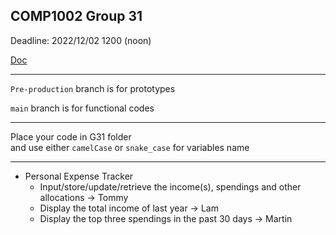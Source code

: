 ## COMP1002 Group 31
Deadline: 2022/12/02 1200 (noon)

[Doc](https://github.com/steve2130/COMP1002_Group_Project/blob/dd8b5d63e6e94bbf519e528142abe9ce572016a1/Project_Document.pdf)

- - - 
`Pre-production` branch is for prototypes  

`main` branch is for functional codes  
- - - 
Place your code in G31 folder  
and use either `camelCase` or `snake_case` for variables name
- - - 
+ Personal Expense Tracker  
    + Input/store/update/retrieve the income(s), spendings and other allocations -> Tommy  
    + Display the total income of last year -> Lam  
    + Display the top three spendings in the past 30 days -> Martin  
